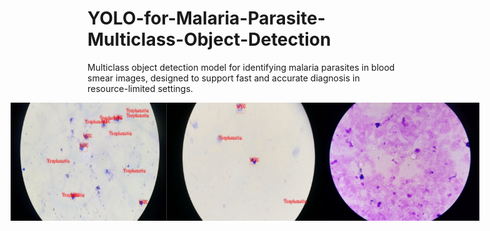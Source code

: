 # YOLO-for-Malaria-Parasite-Multiclass-Object-Detection
Multiclass object detection model for identifying malaria parasites in blood smear images, designed to support fast and accurate diagnosis in resource-limited settings.


<div style="display:flex; text-align:center; justify-content:center;"> 
    <img src="assets/intro_1.png" alt="introduction_image" width="250">
    <img src="assets/intro_2.png" alt="introduction_image" width="250">
    <img src="assets/intro_3.png" alt="introduction_image" width="250">
</div>